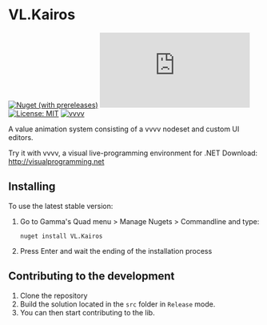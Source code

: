 # VL.Kairos

[![Nuget (with prereleases)](https://img.shields.io/nuget/vpre/VL.Kairos?logo=nuget&style=flat-square)](https://www.nuget.org/packages/VL.Kairos/) [![Matrix](https://img.shields.io/matrix/VL.Kairos:matrix.org?label=chat%20on%20element&logo=element&style=flat-square)](https://app.element.io/#/room/#VL.Kairos:matrix.org) [![License: MIT](https://img.shields.io/badge/License-MIT-blue.svg?style=flat-square)](https://opensource.org/licenses/MIT) [![vvvv](https://img.shields.io/static/v1?label=MADE%20WITH&message=VVVV&color=191919&style=flat-square)](https://visualprogramming.net/)

A value animation system consisting of a vvvv nodeset and custom UI editors.

Try it with vvvv, a visual live-programming environment for .NET
Download: http://visualprogramming.net

## Installing

To use the latest stable version:
1. Go to Gamma's Quad menu > Manage Nugets > Commandline and type:

	```
	nuget install VL.Kairos
	```
2. Press Enter and wait the ending of the installation process

## Contributing to the development

1. Clone the repository
2. Build the solution located in the `src` folder in `Release` mode. 
3. You can then start contributing to the lib.